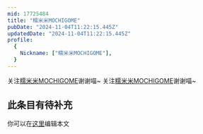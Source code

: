 ```yaml
---
mid: 17725484
title: "糯米米MOCHIGOME"
pubDate: "2024-11-04T11:22:15.445Z"
updatedDate: "2024-11-04T11:22:15.445Z"
profile:
  {
    Nickname: ["糯米米MOCHIGOME"],
  }
---
```


关注[糯米米MOCHIGOME](https://space.bilibili.com/17725484)谢谢喵~ 关注[糯米米MOCHIGOME](https://space.bilibili.com/17725484)谢谢喵~

## 此条目有待补充
你可以在[这里](https://github.com/Yuhanawa/VTuber.ICU-Content/edit/master/v/糯米米MOCHIGOME/index.md)编辑本文
